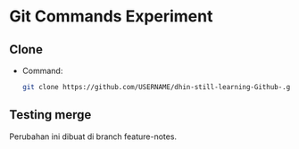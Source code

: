 # Git Commands Experiment

## Clone
- Command: 
  ```bash
  git clone https://github.com/USERNAME/dhin-still-learning-Github-.git


## Testing merge
Perubahan ini dibuat di branch feature-notes.
